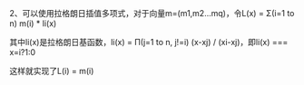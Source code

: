 2、可以使用拉格朗日插值多项式，对于向量m=(m1,m2...mq)，令L(x) = Σ(i=1 to n) m(i) * li(x)

其中li(x)是拉格朗日基函数，li(x) = Π(j=1 to n, j!=i) (x-xj) / (xi-xj)，即li(x) === x=i?1:0

这样就实现了L(i) = m(i)
